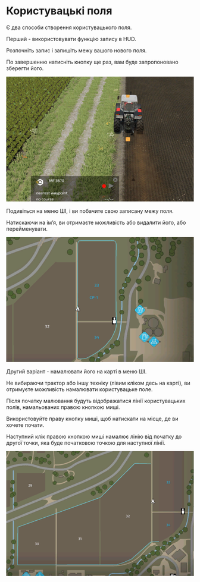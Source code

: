 # Користувацькі поля

  
  
Є два способи створення користувацького поля.  
  
Перший - використовувати функцію запису в HUD.  
  
Розпочніть запис і запишіть межу вашого нового поля.  
  
По завершенню натисніть кнопку ще раз, вам буде запропоновано зберегти його.  
  


![Image](../assets/images/recordcustomhelp_0_0_765_510.png)

  
  
Подивіться на меню ШІ, і ви побачите свою записану межу поля.  
  
Натискаючи на ім’я, ви отримаєте можливість або видалити його, або перейменувати.  
  


![Image](../assets/images/donecustomhelp_0_0_765_510.png)

  
  
Другий варіант - намалювати його на карті в меню ШІ.  
  
Не вибираючи трактор або іншу техніку (лівим кліком десь на карті), ви отримуєте можливість намалювати користувацьке поле.  
  
Після початку малювання будуть відображатися лінії користувацьких полів, намальованих правою кнопкою миші.  
  
Використовуйте праву кнопку миші, щоб натискати на місце, де ви хочете почати.  
  
Наступний клік правою кнопкою миші намалює лінію від початку до другої точки, яка буде початковою точкою для наступної лінії.  
  


![Image](../assets/images/drawcustomhelp_0_0_765_510.png)

